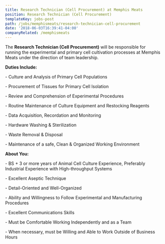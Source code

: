 ```yaml
---
title: Research Technician (Cell Procurement) at Memphis Meats
position: Research Technician (Cell Procurement)
templateKey: jobs-post
path: /jobs/memphismeats/research-technician-cell-procurement
date: '2018-06-03T16:39:41-04:00'
companyRelated: /memphismeats
---
```

The **Research Technician (Cell Procurement)** will be responsible for running the experimental and primary cell cultivation processes at Memphis Meats under the direction of team leadership.

**Duties Include:**

\- Culture and Analysis of Primary Cell Populations 

\- Procurement of Tissues for Primary Cell Isolation 

\- Review and Comprehension of Experimental Procedures 

\- Routine Maintenance of Culture Equipment and Restocking Reagents

\- Data Acquisition, Recordation and Monitoring

\- Hardware Washing & Sterilization

\- Waste Removal & Disposal

\- Maintenance of a safe, Clean & Organized Working Environment



**About You:**

\- BS + 3 or more years of Animal Cell Culture Experience, Preferably Industrial Experience with High-throughput Systems

\- Excellent Aseptic Technique

\- Detail-Oriented and Well-Organized

\- Ability and Willingness to Follow Experimental and Manufacturing Procedures

\- Excellent Communications Skills

\- Must be Comfortable Working Independently and as a Team

\- When necessary, must be Willing and Able to Work Outside of Business Hours
